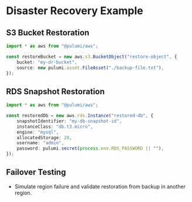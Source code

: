 # Disaster Recovery Example

## S3 Bucket Restoration
```typescript
import * as aws from "@pulumi/aws";

const restoreBucket = new aws.s3.BucketObject("restore-object", {
    bucket: "my-dr-bucket",
    source: new pulumi.asset.FileAsset("./backup-file.txt"),
});
```

## RDS Snapshot Restoration
```typescript
import * as aws from "@pulumi/aws";

const restoredDb = new aws.rds.Instance("restored-db", {
    snapshotIdentifier: "my-db-snapshot-id",
    instanceClass: "db.t3.micro",
    engine: "mysql",
    allocatedStorage: 20,
    username: "admin",
    password: pulumi.secret(process.env.RDS_PASSWORD || ""),
});
```

## Failover Testing
- Simulate region failure and validate restoration from backup in another region.
